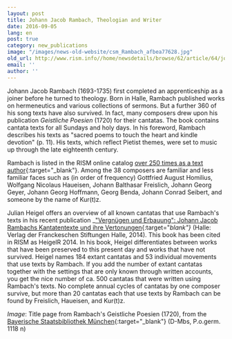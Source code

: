 ```yaml
---
layout: post
title: Johann Jacob Rambach, Theologian and Writer
date: 2016-09-05
lang: en
post: true
category: new_publications
image: "/images/news-old-website/csm_Rambach_afbea77628.jpg"
old_url: http://www.rism.info//home/newsdetails/browse/62/article/64/johann-jacob-rambach-theologian-and-writer.html
email: ''
author: ''
---
```


Johann Jacob Rambach (1693-1735) first completed an apprenticeship as a joiner before he turned to theology. Born in Halle, Rambach published works on hermeneutics and various collections of sermons. But a further 360 of his song texts have also survived. In fact, many composers drew upon his publication _Geistliche Poesien_ (1720) for their cantatas. The book contains cantata texts for all Sundays and holy days. In his foreword, Rambach describes his texts as "sacred poems to touch the heart and kindle devotion" (p. 11). His texts, which reflect Pietist themes, were set to music up through the late eighteenth century.

Rambach is listed in the RISM online catalog [over 250 times as a text author](https://opac.rism.info/search?View=rism&q=119091852&Language=en){:target="_blank"}. Among the 38 composers are familiar and less familiar faces such as (in order of frequency) Gottfried August Homilius, Wolfgang Nicolaus Haueisen, Johann Balthasar Freislich, Johann Georg Geyer, Johann Georg Hoffmann, Georg Benda, Johann Conrad Seibert, and someone by the name of Kur(t)z.

Julian Heigel offers an overview of all known cantatas that use Rambach's texts in his recent publication _["Vergnügen und Erbauung": Johann Jacob Rambachs Kantatentexte und ihre Vertonungen](http://www.francke-halle.de/verlag-der-franckeschen-stiftungen/einrichtungen-e-12.html){:target="_blank"}_ (Halle: Verlag der Franckeschen Stiftungen Halle, 2014). This book has been cited in RISM as HeigelR 2014. In his book, Heigel differentiates between works that have been preserved to this present day and works that have not survived. Heigel names 184 extant cantatas and 53 individual movements that use texts by Rambach. If you add the number of extant cantatas together with the settings that are only known through written accounts, you get the nice number of ca. 500 cantatas that were written using Rambach's texts. No complete annual cycles of cantatas by one composer survive, but more than 20 cantatas each that use texts by Rambach can be found by Freislich, Haueisen, and Kur(t)z.


_Image_: Title page from Rambach's Geistliche Poesien (1720), from the [Bayerische Staatsbibliothek München](http://www.mdz-nbn-resolving.de/urn/resolver.pl?urn=urn:nbn:de:bvb:12-bsb10116678-9){:target="_blank"} (D-Mbs, P.o.germ. 1118 n)

